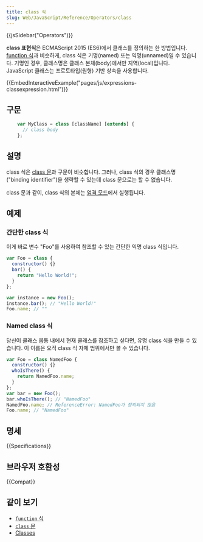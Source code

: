 ```yaml
---
title: class 식
slug: Web/JavaScript/Reference/Operators/class
---
```


{{jsSidebar("Operators")}}

**class 표현식**은 ECMAScript 2015 (ES6)에서 클래스를 정의하는 한 방법입니다. [function 식](/ko/docs/Web/JavaScript/Reference/Operators/function)과 비슷하게, class 식은 기명(named) 또는 익명(unnamed)일 수 있습니다. 기명인 경우, 클래스명은 클래스 본체(body)에서만 지역(local)입니다. JavaScript 클래스는 프로토타입(원형) 기반 상속을 사용합니다.

{{EmbedInteractiveExample("pages/js/expressions-classexpression.html")}}

## 구문

```js
    var MyClass = class [className] [extends] {
      // class body
    };
```

## 설명

class 식은 [class 문](/ko/docs/Web/JavaScript/Reference/Statements/class)과 구문이 비슷합니다. 그러나, class 식의 경우 클래스명("binding identifier")을 생략할 수 있는데 class 문으로는 할 수 없습니다.

class 문과 같이, class 식의 본체는 [엄격 모드](/ko/docs/Web/JavaScript/Reference/Strict_mode)에서 실행됩니다.

## 예제

### 간단한 class 식

이게 바로 변수 "Foo"를 사용하여 참조할 수 있는 간단한 익명 class 식입니다.

```js
var Foo = class {
  constructor() {}
  bar() {
    return "Hello World!";
  }
};

var instance = new Foo();
instance.bar(); // "Hello World!"
Foo.name; // ""
```

### Named class 식

당신이 클래스 몸통 내에서 현재 클래스를 참조하고 싶다면, 유명 class 식을 만들 수 있습니다. 이 이름은 오직 class 식 자체 범위에서만 볼 수 있습니다.

```js
var Foo = class NamedFoo {
  constructor() {}
  whoIsThere() {
    return NamedFoo.name;
  }
};
var bar = new Foo();
bar.whoIsThere(); // "NamedFoo"
NamedFoo.name; // ReferenceError: NamedFoo가 정의되지 않음
Foo.name; // "NamedFoo"
```

## 명세

{{Specifications}}

## 브라우저 호환성

{{Compat}}

## 같이 보기

- [`function` 식](/ko/docs/Web/JavaScript/Reference/Operators/function)
- [`class` 문](/ko/docs/Web/JavaScript/Reference/Statements/class)
- [Classes](/ko/docs/Web/JavaScript/Reference/Classes)
